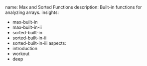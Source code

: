 name: Max and Sorted Functions
description: Built-in functions for analyzing arrays.
insights:
  - max-built-in
  - max-built-in-ii
  - sorted-built-in
  - sorted-built-in-ii
  - sorted-built-in-iii
aspects:
  - introduction
  - workout
  - deep
 